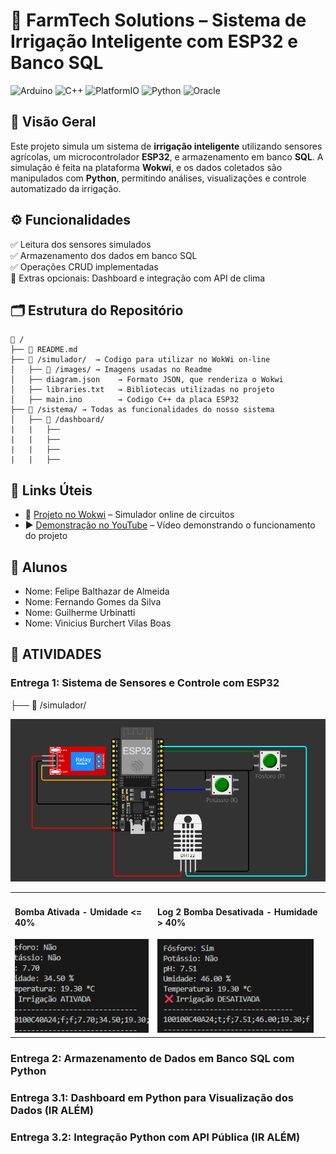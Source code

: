 # 🌾 FarmTech Solutions – Sistema de Irrigação Inteligente com ESP32 e Banco SQL

![Arduino](https://img.shields.io/badge/arduino-3670A0?style=for-the-badge&logo=arduino&logoColor=ffdd54)
![C++](https://img.shields.io/badge/c++-3670A0?style=for-the-badge&logo=c%2B%2B&logoColor=ffdd54)
![PlatformIO](https://img.shields.io/badge/platformio-3670A0?style=for-the-badge&logo=platformio&logoColor=ffdd54)
![Python](https://img.shields.io/badge/python-3670A0?style=for-the-badge&logo=python&logoColor=ffdd54)
![Oracle](https://img.shields.io/badge/Oracle-3670A0?style=for-the-badge&logo=oracle&logoColor=ffdd54)

## 📌 Visão Geral
Este projeto simula um sistema de **irrigação inteligente** utilizando sensores agrícolas, um microcontrolador **ESP32**, e armazenamento em banco **SQL**. A simulação é feita na plataforma **Wokwi**, e os dados coletados são manipulados com **Python**, permitindo análises, visualizações e controle automatizado da irrigação.

## ⚙️ Funcionalidades
✅ Leitura dos sensores simulados  
✅ Armazenamento dos dados em banco SQL  
✅ Operações CRUD implementadas  
🚀 Extras opcionais: Dashboard e integração com API de clima  

## 🗂️ Estrutura do Repositório

```plaintext
📁 /
├── 📄 README.md
├── 📁 /simulador/  → Codigo para utilizar no WokWi on-line
│   ├── 📁 /images/ → Imagens usadas no Readme
│   ├── diagram.json    → Formato JSON, que renderiza o Wokwi
│   ├── libraries.txt   → Bibliotecas utilizadas no projeto
│   ├── main.ino        → Codigo C++ da placa ESP32
├── 📁 /sistema/ → Todas as funcionalidades do nosso sistema
│   ├── 📁 /dashboard/
|   |   ├── 
|   |   ├── 
|   |   ├── 
|   |   ├── 
```
## 🔗 Links Úteis
- 🤖 [Projeto no Wokwi](https://wokwi.com/projects/430970377652249601) – Simulador online de circuitos  
- ▶️ [Demonstração no YouTube](https://www.youtube.com/) – Vídeo demonstrando o funcionamento do projeto

## 👥 Alunos
- Nome: Felipe Balthazar de Almeida
- Nome: Fernando Gomes da Silva
- Nome: Guilherme Urbinatti
- Nome: Vinicius Burchert Vilas Boas

## 📝 ATIVIDADES
### Entrega 1: Sistema de Sensores e Controle com ESP32
├── 📁 /simulador/

<img src="./simulador/images/projeto.png" alt="Projeto ESP32 - Wokwi">

<table>
  <tr>
    <td>
      <h4>Bomba Ativada - Umidade <= 40%</h4>
      <img src="./simulador/images/log_irrigacao_ativada.png" alt="Texto alternativo Log 1"style="width: 250px; height: 150px; object-fit: cover;">
    </td>
    <td>
      <h4>Log 2 Bomba Desativada - Humidade > 40%</h4>
      <img src="./simulador/images/log_irrigacao_desativada.png" alt="Texto alternativo Log 2" style="width: 250px; height: 150px; object-fit: cover;">
    </td>
  </tr>
</table>

### Entrega 2: Armazenamento de Dados em Banco SQL com Python
### Entrega 3.1: Dashboard em Python para Visualização dos Dados (IR ALÉM)
### Entrega 3.2: Integração Python com API Pública (IR ALÉM)